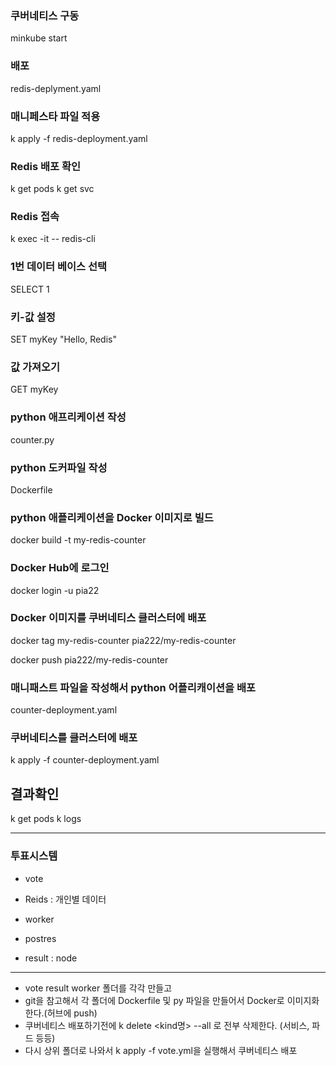 ### 쿠버네티스 구동
minkube start

### 배포
redis-deplyment.yaml 

### 매니페스타 파일 적용
k apply -f redis-deployment.yaml

### Redis 배포 확인
k get pods
k get svc

### Redis 접속
k exec -it <redis-pod-name> -- redis-cli

### 1번 데이터 베이스 선택
SELECT 1

### 키-값 설정
SET myKey "Hello, Redis"

### 값 가져오기
GET myKey

### python 애프리케이션 작성
counter.py

### python 도커파일 작성
Dockerfile

### python 애플리케이션을 Docker 이미지로 빌드
docker build -t my-redis-counter

### Docker Hub에 로그인
docker login -u pia22

### Docker 이미지를 쿠버네티스 클러스터에 배포
docker tag my-redis-counter pia222/my-redis-counter

docker push pia222/my-redis-counter

### 매니패스트 파일을 작성해서 python 어플리캐이션을 배포
counter-deployment.yaml

### 쿠버네티스를 클러스터에 배포
k apply -f counter-deployment.yaml

## 결과확인
k  get pods
k logs <pod name>

-----------------------------------------------------------------------------
### 투표시스템
- vote
- Reids : 개인별 데이터
- worker

   
- postres
- result : node
---------------------------------------------------
- vote result worker 폴더를 각각 만들고
- git을 참고해서 각 폴더에 Dockerfile 및 py 파일을 만들어서 Docker로 이미지화 한다.(허브에 push)
- 쿠버네티스 배포하기전에 k delete <kind명> --all 로 전부 삭제한다. (서비스, 파드 등등)
- 다시 상위 폴더로 나와서  k apply -f vote.yml을 실행해서 쿠버네티스 배포


